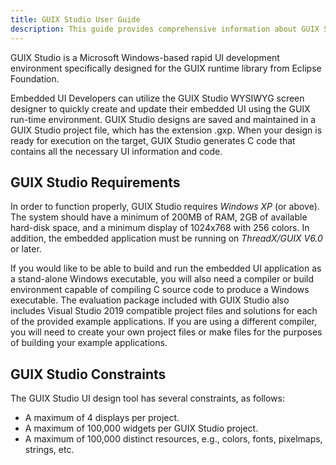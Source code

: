 ```yaml
---
title: GUIX Studio User Guide
description: This guide provides comprehensive information about GUIX Studio, the Microsoft Windows-based rapid UI development environment specifically designed for the GUIX runtime library from Eclipse Foundation.
---
```


GUIX Studio is a Microsoft Windows-based rapid UI development environment specifically designed for the GUIX runtime library from Eclipse Foundation.

Embedded UI Developers can utilize the GUIX Studio WYSIWYG screen designer to quickly create and update their embedded UI using the GUIX run-time environment. GUIX Studio designs are saved and maintained in a GUIX Studio project file, which has the extension .gxp. When your design is ready for execution on the target, GUIX Studio generates C code that contains all the necessary UI information and code.

## GUIX Studio Requirements

In order to function properly, GUIX Studio requires *Windows XP* (or above). The system should have a minimum of 200MB of RAM, 2GB of available hard-disk space, and a minimum display of 1024x768 with 256 colors. In addition, the embedded application must be running on *ThreadX/GUIX V6.0* or later.

If you would like to be able to build and run the embedded UI application as a stand-alone Windows executable, you will also need a compiler or build environment capable of compiling C source code to produce a Windows executable. The evaluation package included with GUIX Studio also includes Visual Studio 2019 compatible project files and solutions for each of the provided example applications. If you are using a different compiler, you will need to create your own project files or make files for the purposes of building your example applications.

## GUIX Studio Constraints

The GUIX Studio UI design tool has several constraints, as follows:

- A maximum of 4 displays per project.
- A maximum of 100,000 widgets per GUIX Studio project.
- A maximum of 100,000 distinct resources, e.g., colors, fonts, pixelmaps, strings, etc.
